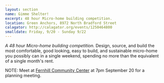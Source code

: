 ```yaml
---
layout: section
name: Gimme Shelter!
excerpt: 48 hour Micro-home building competition.
location: Green Anchors, 8972 North Bradford Street
calagator: http://calagator.org/events/1250464800
smalldate: Friday, 9/20 - Sunday 9/22
---	
```

*A 48 hour Micro-home building competition.* Design, source, and build the most comfortable, good looking, easy to build, and sustainable micro-home you possibly can in a single weekend, spending no more than the equivalent of a single month's rent.


NOTE: Meet at [Fernhill Community Center](https://www.facebook.com/fernhillcreations) at 7pm September 20 for a planning meeting.
